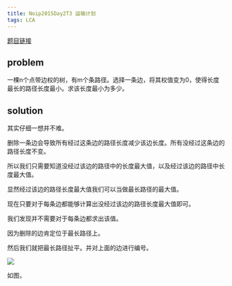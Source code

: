 ```yaml
---
title: Noip2015Day2T3 运输计划
tags: LCA
---
```


[题目链接](https://www.luogu.org/problem/P2680)

## problem

一棵n个点带边权的树，有m个条路径。选择一条边，将其权值变为0，使得长度最长的路径长度最小。求该长度最小为多少。

## solution

其实仔细一想并不难。

删除一条边会导致所有经过这条边的路径长度减少该边长度。所有没经过这条边的路径长度不变。

所以我们只需要知道没经过该边的路径中的长度最大值，以及经过该边的路径中长度最大值。

显然经过该边的路径长度最大值我们可以当做最长路径的最大值。

现在只要对于每条边都能够计算出没经过该边的路径长度最大值即可。

我们发现并不需要对于每条边都求出该值。

因为删除的边肯定位于最长路径上。

然后我们就把最长路径扯平。并对上面的边进行编号。

![](https://gitee.com/wxyww/picture/raw/master/小书匠/1570455874161.png)

如图，